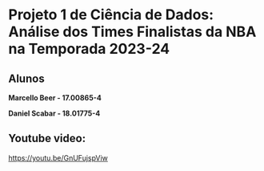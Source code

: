 # Projeto 1 de Ciência de Dados: Análise dos Times Finalistas da NBA na Temporada 2023-24

## Alunos
**Marcello Beer - 17.00865-4**

**Daniel Scabar - 18.01775-4**

## Youtube video:
https://youtu.be/GnUFujspViw
